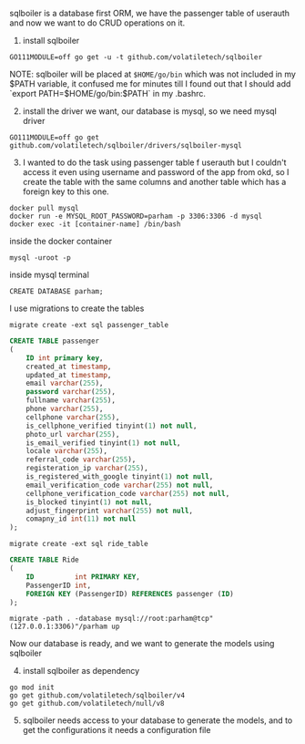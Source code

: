 sqlboiler is a database first ORM, we have the passenger table of userauth and now we want to do CRUD operations on it.

1. install sqlboiler
```shell script
GO111MODULE=off go get -u -t github.com/volatiletech/sqlboiler
```
NOTE: sqlboiler will be placed at `$HOME/go/bin` which was not included in my $PATH variable, it confused me for minutes
till I found out that I should add `export PATH=$HOME/go/bin:$PATH` in my .bashrc.

2. install the driver we want, our database is mysql, so we need mysql driver
```shell script
GO111MODULE=off go get github.com/volatiletech/sqlboiler/drivers/sqlboiler-mysql
```

3. I wanted to do the task using passenger table f userauth but I couldn't access it even using username and password of
the app from okd, so I create the table with the same columns and another table which has a foreign key to this one.
```shell script
docker pull mysql
docker run -e MYSQL_ROOT_PASSWORD=parham -p 3306:3306 -d mysql
docker exec -it [container-name] /bin/bash
```
inside the docker container
```shell script
mysql -uroot -p
```
inside mysql terminal
```shell script
CREATE DATABASE parham;
```
I use migrations to create the tables
```shell script
migrate create -ext sql passenger_table
```

```sql
CREATE TABLE passenger
(
    ID int primary key,
    created_at timestamp,
    updated_at timestamp,
    email varchar(255),
    password varchar(255),
    fullname varchar(255),
    phone varchar(255),
    cellphone varchar(255),
    is_cellphone_verified tinyint(1) not null,
    photo_url varchar(255),
    is_email_verified tinyint(1) not null,
    locale varchar(255),
    referral_code varchar(255),
    registeration_ip varchar(255),
    is_registered_with_google tinyint(1) not null,
    email_verification_code varchar(255) not null,
    cellphone_verification_code varchar(255) not null,
    is_blocked tinyint(1) not null,
    adjust_fingerprint varchar(255) not null,
    comapny_id int(11) not null
);
```

```shell script
migrate create -ext sql ride_table
```

```sql
CREATE TABLE Ride
(
    ID          int PRIMARY KEY,
    PassengerID int,
    FOREIGN KEY (PassengerID) REFERENCES passenger (ID)
);
```

```shell script
migrate -path . -database mysql://root:parham@tcp"(127.0.0.1:3306)"/parham up
```

Now our database is ready, and we want to generate the models using sqlboiler<br/>

4. install sqlboiler as dependency
```shell script
go mod init
go get github.com/volatiletech/sqlboiler/v4
go get github.com/volatiletech/null/v8
```

5. sqlboiler needs access to your database to generate the models, and to get the configurations it needs a configuration 
file